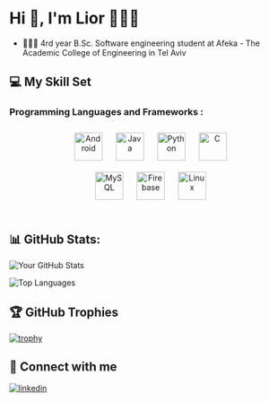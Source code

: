 # Hi 👋, I'm Lior 🧑🏻‍💻

- 👨🏻‍🎓 4rd year B.Sc. Software engineering student at Afeka - The Academic College of Engineering in Tel Aviv 

## 💻 My Skill Set

### Programming Languages and Frameworks :
<div align="center">  
<a href="https://www.android.com/intl/en_in/" target="_blank"><img style="margin: 10px" src="https://upload.wikimedia.org/wikipedia/commons/e/ea/Android_logo_2023_%28stacked%29.svg" alt="Android" height="50" /></a>  
<a href="https://www.java.com/" target="_blank"><img style="margin: 10px" src="https://profilinator.rishav.dev/skills-assets/java-original-wordmark.svg" alt="Java" height="50" /></a>  
<a href="https://www.python.org/" target="_blank"><img style="margin: 10px" src="https://profilinator.rishav.dev/skills-assets/python-original.svg" alt="Python" height="50" /></a>  
<a href="https://www.cprogramming.com/" target="_blank"><img style="margin: 10px" src="https://profilinator.rishav.dev/skills-assets/c-original.svg" alt="C" height="50" /></a>  
</div>  

<div align="center">  
<a href="https://www.mysql.com/" target="_blank"><img style="margin: 10px" src="https://profilinator.rishav.dev/skills-assets/mysql-original-wordmark.svg" alt="MySQL" height="50" /></a>  
<a href="https://firebase.google.com/" target="_blank"><img style="margin: 10px" src="https://upload.wikimedia.org/wikipedia/commons/f/fd/Firebase_Logo_%28No_wordmark%29_%282024-%29.svg" alt="Firebase" height="50" /></a>  
<a href="https://www.linux.org/" target="_blank"><img style="margin: 10px" src="https://profilinator.rishav.dev/skills-assets/linux-original.svg" alt="Linux" height="50" /></a>  

</div>  

<br/>  

## 📊 GitHub Stats:
![Your GitHub Stats](https://github-readme-stats.vercel.app/api?username=lioravraham5&show_icons=true&theme=default&count_private=true)

![Top Languages](https://github-readme-stats.vercel.app/api/top-langs/?username=lioravraham5&layout=compact&theme=default)

## 🏆 GitHub Trophies
[![trophy](https://github-profile-trophy.vercel.app/?username=lioravraham5&theme=default)](https://github.com/ryo-ma/github-profile-trophy)



## 🤝 Connect with me
<a href="https://www.linkedin.com/in/lior-avraham-468796247/" target="_blank"><img style="margin-bottom: 5px" src="https://img.shields.io/badge/linkedin-%231E77B5.svg?&style=for-the-badge&logo=linkedin&logoColor=white" alt=linkedin /></a>

